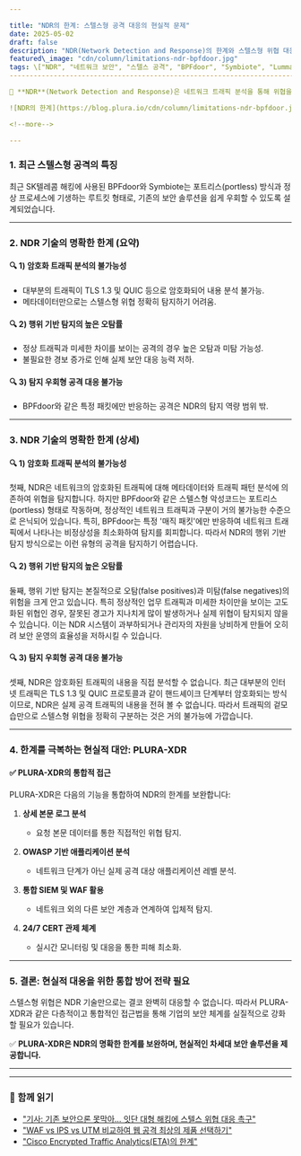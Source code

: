 ```yaml
---

title: "NDR의 한계: 스텔스형 공격 대응의 현실적 문제"
date: 2025-05-02
draft: false
description: "NDR(Network Detection and Response)의 한계와 스텔스형 위협 대응을 위한 현실적인 접근 방안을 탐구합니다."
featured\_image: "cdn/column/limitations-ndr-bpfdoor.jpg"
tags: \["NDR", "네트워크 보안", "스텔스 공격", "BPFdoor", "Symbiote", "LummaC2", "암호화 트래픽", "보안 솔루션", "PLURA-XDR"]
-------------------------------------------------------------------------------------------------------

📡 **NDR**(Network Detection and Response)은 네트워크 트래픽 분석을 통해 위협을 탐지하는 보안 기술이지만, 최근 발생한 SK텔레콤 해킹 사건과 같은 고도화된 스텔스형 공격 대응에 분명한 기술적 한계를 가지고 있습니다.

![NDR의 한계](https://blog.plura.io/cdn/column/limitations-ndr-bpfdoor.jpg)

<!--more-->

---
```


### 1. **최근 스텔스형 공격의 특징**

최근 SK텔레콤 해킹에 사용된 BPFdoor와 Symbiote는 포트리스(portless) 방식과 정상 프로세스에 기생하는 루트킷 형태로, 기존의 보안 솔루션을 쉽게 우회할 수 있도록 설계되었습니다.

---

### 2. **NDR 기술의 명확한 한계 (요약)**

#### 🔍 **1) 암호화 트래픽 분석의 불가능성**

* 대부분의 트래픽이 TLS 1.3 및 QUIC 등으로 암호화되어 내용 분석 불가능.
* 메타데이터만으로는 스텔스형 위협 정확히 탐지하기 어려움.

#### 🔍 **2) 행위 기반 탐지의 높은 오탐률**

* 정상 트래픽과 미세한 차이를 보이는 공격의 경우 높은 오탐과 미탐 가능성.
* 불필요한 경보 증가로 인해 실제 보안 대응 능력 저하.

#### 🔍 **3) 탐지 우회형 공격 대응 불가능**

* BPFdoor와 같은 특정 패킷에만 반응하는 공격은 NDR의 탐지 역량 범위 밖.

---

### 3. **NDR 기술의 명확한 한계 (상세)**

#### 🔍 **1) 암호화 트래픽 분석의 불가능성**

첫째, NDR은 네트워크의 암호화된 트래픽에 대해 메타데이터와 트래픽 패턴 분석에 의존하여 위협을 탐지합니다. 하지만 BPFdoor와 같은 스텔스형 악성코드는 포트리스(portless) 형태로 작동하며, 정상적인 네트워크 트래픽과 구분이 거의 불가능한 수준으로 은닉되어 있습니다. 특히, BPFdoor는 특정 '매직 패킷'에만 반응하여 네트워크 트래픽에서 나타나는 비정상성을 최소화하여 탐지를 회피합니다. 따라서 NDR의 행위 기반 탐지 방식으로는 이런 유형의 공격을 탐지하기 어렵습니다.

#### 🔍 **2) 행위 기반 탐지의 높은 오탐률**

둘째, 행위 기반 탐지는 본질적으로 오탐(false positives)과 미탐(false negatives)의 위험을 크게 안고 있습니다. 특히 정상적인 업무 트래픽과 미세한 차이만을 보이는 고도화된 위협인 경우, 잘못된 경고가 지나치게 많이 발생하거나 실제 위협이 탐지되지 않을 수 있습니다. 이는 NDR 시스템이 과부하되거나 관리자의 자원을 낭비하게 만들어 오히려 보안 운영의 효율성을 저하시킬 수 있습니다.

#### 🔍 **3) 탐지 우회형 공격 대응 불가능**

셋째, NDR은 암호화된 트래픽의 내용을 직접 분석할 수 없습니다. 최근 대부분의 인터넷 트래픽은 TLS 1.3 및 QUIC 프로토콜과 같이 핸드셰이크 단계부터 암호화되는 방식이므로, NDR은 실제 공격 트래픽의 내용을 전혀 볼 수 없습니다. 따라서 트래픽의 겉모습만으로 스텔스형 위협을 정확히 구분하는 것은 거의 불가능에 가깝습니다.

---

### 4. **한계를 극복하는 현실적 대안: PLURA-XDR**

#### ✅ **PLURA-XDR의 통합적 접근**

PLURA-XDR은 다음의 기능을 통합하여 NDR의 한계를 보완합니다:

1. **상세 본문 로그 분석**

   * 요청 본문 데이터를 통한 직접적인 위협 탐지.

2. **OWASP 기반 애플리케이션 분석**

   * 네트워크 단계가 아닌 실제 공격 대상 애플리케이션 레벨 분석.

3. **통합 SIEM 및 WAF 활용**

   * 네트워크 외의 다른 보안 계층과 연계하여 입체적 탐지.

4. **24/7 CERT 관제 체계**

   * 실시간 모니터링 및 대응을 통한 피해 최소화.

---

### 5. **결론: 현실적 대응을 위한 통합 방어 전략 필요**

스텔스형 위협은 NDR 기술만으로는 결코 완벽히 대응할 수 없습니다. 따라서 PLURA-XDR과 같은 다층적이고 통합적인 접근법을 통해 기업의 보안 체계를 실질적으로 강화할 필요가 있습니다.

✅ **PLURA-XDR은 NDR의 명확한 한계를 보완하며, 현실적인 차세대 보안 솔루션을 제공합니다.**

---

---

### 📖 **함께 읽기**
* ["기사: 기존 보안으론 못막아… 잇단 대형 해킹에 스텔스 위협 대응 촉구"](https://n.news.naver.com/article/018/0006002991)
* ["WAF vs IPS vs UTM 비교하여 웹 공격 최상의 제품 선택하기"](https://blog.plura.io/ko/column/waf_ips_utm_comparison/)
* ["Cisco Encrypted Traffic Analytics(ETA)의 한계"](https://community.cisco.com/t5/security-knowledge-base/cisco-eta-feature-encrypted-traffic-analysis-at-glance/ta-p/4783197)
